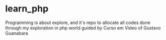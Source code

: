 # learn_php
Programming is about explore, and it's repo to allocate all codes done through my exploration in php world guided by Curso em Video of Gustavo Guanabara

